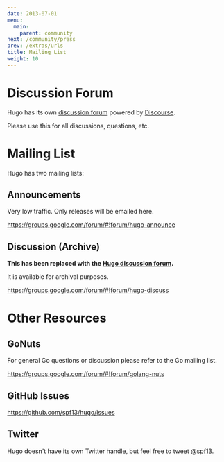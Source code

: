 ```yaml
---
date: 2013-07-01
menu:
  main:
    parent: community
next: /community/press
prev: /extras/urls
title: Mailing List
weight: 10
---
```


# Discussion Forum

Hugo has its own [discussion forum](http://discuss.gohugo.io) powered by [Discourse](http://www.discourse.org/).

Please use this for all discussions, questions, etc.

# Mailing List

Hugo has two mailing lists:

## Announcements
Very low traffic. Only releases will be emailed here.

https://groups.google.com/forum/#!forum/hugo-announce

## Discussion (Archive)

**This has been replaced with the [Hugo discussion forum](http://discuss.gohugo.io).**

It is available for archival purposes.

https://groups.google.com/forum/#!forum/hugo-discuss


# Other Resources

## GoNuts

For general Go questions or discussion please refer to the Go mailing list.

https://groups.google.com/forum/#!forum/golang-nuts

## GitHub Issues

https://github.com/spf13/hugo/issues

## Twitter

Hugo doesn't have its own Twitter handle, but feel free to tweet [@spf13](http://twitter.com/spf13).
